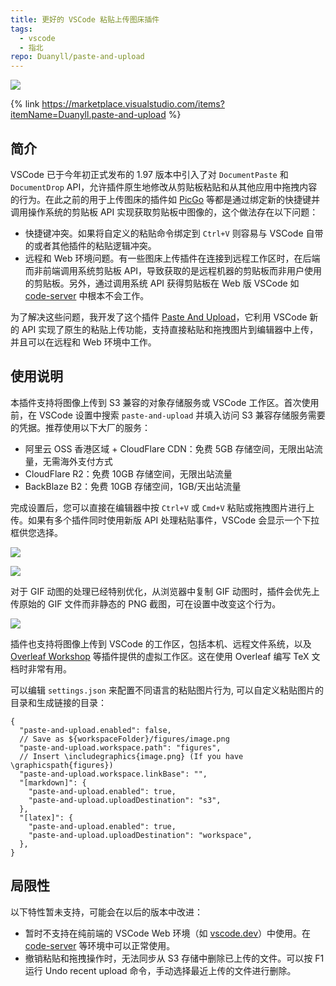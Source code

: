 ```yaml
---
title: 更好的 VSCode 粘贴上传图床插件
tags:
  - vscode
  - 指北
repo: Duanyll/paste-and-upload
---
```


![](https://img.duanyll.com/img/c9d59d9e.png)

{% link https://marketplace.visualstudio.com/items?itemName=Duanyll.paste-and-upload %}

## 简介

VSCode 已于今年初正式发布的 1.97 版本中引入了对 `DocumentPaste` 和 `DocumentDrop` API，允许插件原生地修改从剪贴板粘贴和从其他应用中拖拽内容的行为。在此之前的用于上传图床的插件如 [PicGo](https://marketplace.visualstudio.com/items?itemName=Spades.vs-picgo) 等都是通过绑定新的快捷键并调用操作系统的剪贴板 API 实现获取剪贴板中图像的，这个做法存在以下问题：

- 快捷键冲突。如果将自定义的粘贴命令绑定到 `Ctrl+V` 则容易与 VSCode 自带的或者其他插件的粘贴逻辑冲突。
- 远程和 Web 环境问题。有一些图床上传插件在连接到远程工作区时，在后端而非前端调用系统剪贴板 API，导致获取的是远程机器的剪贴板而非用户使用的剪贴板。另外，通过调用系统 API 获得剪贴板在 Web 版 VSCode 如 [code-server](https://github.com/coder/code-server) 中根本不会工作。

为了解决这些问题，我开发了这个插件 [Paste And Upload](https://marketplace.visualstudio.com/items?itemName=Duanyll.paste-and-upload)，它利用 VSCode 新的 API 实现了原生的粘贴上传功能，支持直接粘贴和拖拽图片到编辑器中上传，并且可以在远程和 Web 环境中工作。

## 使用说明

本插件支持将图像上传到 S3 兼容的对象存储服务或 VSCode 工作区。首次使用前，在 VSCode 设置中搜索 `paste-and-upload` 并填入访问 S3 兼容存储服务需要的凭据。推荐使用以下大厂的服务：

- 阿里云 OSS 香港区域 + CloudFlare CDN：免费 5GB 存储空间，无限出站流量，无需海外支付方式
- CloudFlare R2：免费 10GB 存储空间，无限出站流量
- BackBlaze B2：免费 10GB 存储空间，1GB/天出站流量

完成设置后，您可以直接在编辑器中按 `Ctrl+V` 或 `Cmd+V` 粘贴或拖拽图片进行上传。如果有多个插件同时使用新版 API 处理粘贴事件，VSCode 会显示一个下拉框供您选择。

![](https://img.duanyll.com/img/eea79c91.gif)

![](https://img.duanyll.com/img/7335af2f.gif)

对于 GIF 动图的处理已经特别优化，从浏览器中复制 GIF 动图时，插件会优先上传原始的 GIF 文件而非静态的 PNG 截图，可在设置中改变这个行为。

![](https://img.duanyll.com/img/69d04a4c.gif)

插件也支持将图像上传到 VSCode 的工作区，包括本机、远程文件系统，以及 [Overleaf Workshop](https://marketplace.visualstudio.com/items?itemName=iamhyc.overleaf-workshop) 等插件提供的虚拟工作区。这在使用 Overleaf 编写 TeX 文档时非常有用。

可以编辑 `settings.json` 来配置不同语言的粘贴图片行为, 可以自定义粘贴图片的目录和生成链接的目录：

```jsonc
{
  "paste-and-upload.enabled": false,
  // Save as ${workspaceFolder}/figures/image.png
  "paste-and-upload.workspace.path": "figures",
  // Insert \includegraphics{image.png} (If you have \graphicspath{figures})
  "paste-and-upload.workspace.linkBase": "",
  "[markdown]": {
    "paste-and-upload.enabled": true,
    "paste-and-upload.uploadDestination": "s3",
  },
  "[latex]": {
    "paste-and-upload.enabled": true,
    "paste-and-upload.uploadDestination": "workspace",
  },
}
```

## 局限性

以下特性暂未支持，可能会在以后的版本中改进：

- 暂时不支持在纯前端的 VSCode Web 环境（如 [vscode.dev](https://vscode.dev)）中使用。在 [code-server](https://github.com/coder/code-server) 等环境中可以正常使用。
- 撤销粘贴和拖拽操作时，无法同步从 S3 存储中删除已上传的文件。可以按 F1 运行 Undo recent upload 命令，手动选择最近上传的文件进行删除。
